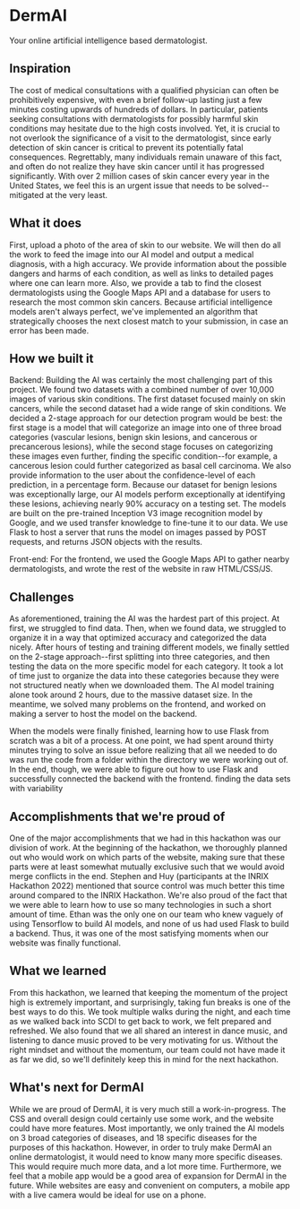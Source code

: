 # DermAI
Your online artificial intelligence based dermatologist.

## Inspiration
The cost of medical consultations with a qualified physician can often be prohibitively expensive, with even a brief follow-up lasting just a few minutes costing upwards of hundreds of dollars. In particular, patients seeking consultations with dermatologists for possibly harmful skin conditions may hesitate due to the high costs involved. Yet, it is crucial to not overlook the significance of a visit to the dermatologist, since early detection of skin cancer is critical to prevent its potentially fatal consequences. Regrettably, many individuals remain unaware of this fact, and often do not realize they have skin cancer until it has progressed significantly. With over 2 million cases of skin cancer every year in the United States, we feel this is an urgent issue that needs to be solved--mitigated at the very least.

## What it does
First, upload a photo of the area of skin to our website. We will then do all the work to feed the image into our AI model and output a medical diagnosis, with a high accuracy. We provide information about the possible dangers and harms of each condition, as well as links to detailed pages where one can learn more. Also, we provide a tab to find the closest dermatologists using the Google Maps API and a database for users to research the most common skin cancers. Because artificial intelligence models aren't always perfect, we've implemented an algorithm that strategically chooses the next closest match to your submission, in case an error has been made.

## How we built it
Backend: Building the AI was certainly the most challenging part of this project. We found two datasets with a combined number of over 10,000 images of various skin conditions. The first dataset focused mainly on skin cancers, while the second dataset had a wide range of skin conditions. We decided a 2-stage approach for our detection program would be best: the first stage is a model that will categorize an image into one of three broad categories (vascular lesions, benign skin lesions, and cancerous or precancerous lesions), while the second stage focuses on categorizing these images even further, finding the specific condition--for example, a cancerous lesion could further categorized as basal cell carcinoma. We also provide information to the user about the confidence-level of each prediction, in a percentage form. Because our dataset for benign lesions was exceptionally large, our AI models perform exceptionally at identifying these lesions, achieving nearly 90% accuracy on a testing set. The models are built on the pre-trained Inception V3 image recognition model by Google, and we used transfer knowledge to fine-tune it to our data. We use Flask to host a server that runs the model on images passed by POST requests, and returns JSON objects with the results.

Front-end: For the frontend, we used the Google Maps API to gather nearby dermatologists, and wrote the rest of the website in raw HTML/CSS/JS.

## Challenges
As aforementioned, training the AI was the hardest part of this project. At first, we struggled to find data. Then, when we found data, we struggled to organize it in a way that optimized accuracy and categorized the data nicely. After hours of testing and training different models, we finally settled on the 2-stage approach--first splitting into three categories, and then testing the data on the more specific model for each category. It took a lot of time just to organize the data into these categories because they were not structured neatly when we downloaded them. The AI model training alone took around 2 hours, due to the massive dataset size. In the meantime, we solved many problems on the frontend, and worked on making a server to host the model on the backend.

When the models were finally finished, learning how to use Flask from scratch was a bit of a process. At one point, we had spent around thirty minutes trying to solve an issue before realizing that all we needed to do was run the code from a folder within the directory we were working out of. In the end, though, we were able to figure out how to use Flask and successfully connected the backend with the frontend. finding the data sets with variability

## Accomplishments that we're proud of
One of the major accomplishments that we had in this hackathon was our division of work. At the beginning of the hackathon, we thoroughly planned out who would work on which parts of the website, making sure that these parts were at least somewhat mutually exclusive such that we would avoid merge conflicts in the end. Stephen and Huy (participants at the INRIX Hackathon 2022) mentioned that source control was much better this time around compared to the INRIX Hackathon. We're also proud of the fact that we were able to learn how to use so many technologies in such a short amount of time. Ethan was the only one on our team who knew vaguely of using Tensorflow to build AI models, and none of us had used Flask to build a backend. Thus, it was one of the most satisfying moments when our website was finally functional.

## What we learned
From this hackathon, we learned that keeping the momentum of the project high is extremely important, and surprisingly, taking fun breaks is one of the best ways to do this. We took multiple walks during the night, and each time as we walked back into SCDI to get back to work, we felt prepared and refreshed. We also found that we all shared an interest in dance music, and listening to dance music proved to be very motivating for us. Without the right mindset and without the momentum, our team could not have made it as far we did, so we'll definitely keep this in mind for the next hackathon.

## What's next for DermAI
While we are proud of DermAI, it is very much still a work-in-progress. The CSS and overall design could certainly use some work, and the website could have more features. Most importantly, we only trained the AI models on 3 broad categories of diseases, and 18 specific diseases for the purposes of this hackathon. However, in order to truly make DermAI an online dermatologist, it would need to know many more specific diseases. This would require much more data, and a lot more time. Furthermore, we feel that a mobile app would be a good area of expansion for DermAI in the future. While websites are easy and convenient on computers, a mobile app with a live camera would be ideal for use on a phone.
